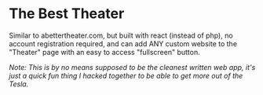 # The Best Theater

Similar to abettertheater.com, but built with react (instead of php), no account registration required, and can add ANY custom website to the "Theater" page with an easy to access "fullscreen" button.

_Note: This is by no means supposed to be the cleanest written web app, it's just a quick fun thing I hacked together to be able to get more out of the Tesla._